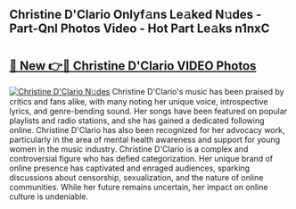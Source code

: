 ## Christine D'Clario Onlyf𝚊ns Le𝚊ked N𝚞des - Part-QnI Photos Video - Hot Part Le𝚊ks n1nxC

# <h2><a href="http://ac50736.deff.icu/?id=Christine+D%27Clario">🔗 New 👉🔴 Christine D'Clario VIDEO Photos</a></h2>

[![Christine D'Clario N𝚞des](https://i.imgur.com/rIISA9y.gif)](http://ac50736.deff.icu/?id=Christine+D%27Clario)
Christine D'Clario's music has been praised by critics and fans alike, with many noting her unique voice, introspective lyrics, and genre-bending sound. Her songs have been featured on popular playlists and radio stations, and she has gained a dedicated following online. Christine D'Clario has also been recognized for her advocacy work, particularly in the area of mental health awareness and support for young women in the music industry. Christine D'Clario is a complex and controversial figure who has defied categorization. Her unique brand of online presence has captivated and enraged audiences, sparking discussions about censorship, sexualization, and the nature of online communities. While her future remains uncertain, her impact on online culture is undeniable.
